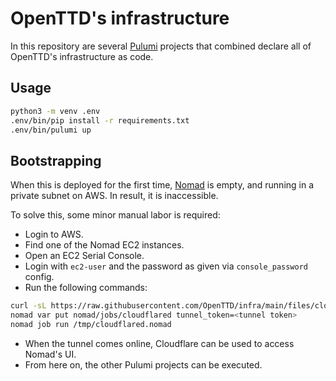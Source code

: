 # OpenTTD's infrastructure

In this repository are several [Pulumi](pulumi.com/) projects that combined declare all of OpenTTD's infrastructure as code.

## Usage

```bash
python3 -m venv .env
.env/bin/pip install -r requirements.txt
.env/bin/pulumi up
```

## Bootstrapping

When this is deployed for the first time, [Nomad](https://www.hashicorp.com/products/nomad) is empty, and running in a private subnet on AWS.
In result, it is inaccessible.

To solve this, some minor manual labor is required:
- Login to AWS.
- Find one of the Nomad EC2 instances.
- Open an EC2 Serial Console.
- Login with `ec2-user` and the password as given via `console_password` config.
- Run the following commands:

```bash
curl -sL https://raw.githubusercontent.com/OpenTTD/infra/main/files/cloudflared.nomad -o /tmp/cloudflared.nomad
nomad var put nomad/jobs/cloudflared tunnel_token=<tunnel token>
nomad job run /tmp/cloudflared.nomad
```

- When the tunnel comes online, Cloudflare can be used to access Nomad's UI.
- From here on, the other Pulumi projects can be executed.
